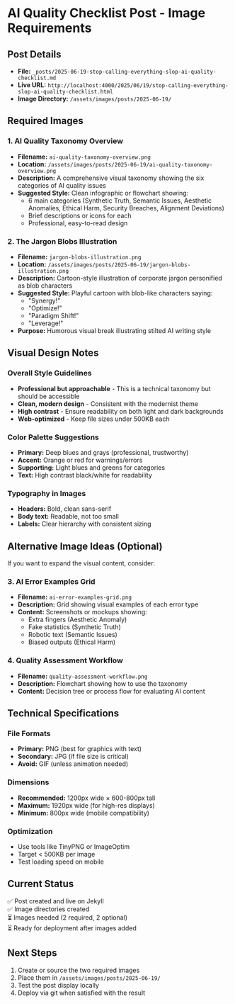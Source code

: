 # AI Quality Checklist Post - Image Requirements

## Post Details
- **File:** `_posts/2025-06-19-stop-calling-everything-slop-ai-quality-checklist.md`
- **Live URL:** `http://localhost:4000/2025/06/19/stop-calling-everything-slop-ai-quality-checklist.html`
- **Image Directory:** `/assets/images/posts/2025-06-19/`

## Required Images

### 1. AI Quality Taxonomy Overview
- **Filename:** `ai-quality-taxonomy-overview.png`
- **Location:** `/assets/images/posts/2025-06-19/ai-quality-taxonomy-overview.png`
- **Description:** A comprehensive visual taxonomy showing the six categories of AI quality issues
- **Suggested Style:** Clean infographic or flowchart showing:
  - 6 main categories (Synthetic Truth, Semantic Issues, Aesthetic Anomalies, Ethical Harm, Security Breaches, Alignment Deviations)
  - Brief descriptions or icons for each
  - Professional, easy-to-read design

### 2. The Jargon Blobs Illustration  
- **Filename:** `jargon-blobs-illustration.png`
- **Location:** `/assets/images/posts/2025-06-19/jargon-blobs-illustration.png`
- **Description:** Cartoon-style illustration of corporate jargon personified as blob characters
- **Suggested Style:** Playful cartoon with blob-like characters saying:
  - "Synergy!"
  - "Optimize!"
  - "Paradigm Shift!"
  - "Leverage!"
- **Purpose:** Humorous visual break illustrating stilted AI writing style

## Visual Design Notes

### Overall Style Guidelines
- **Professional but approachable** - This is a technical taxonomy but should be accessible
- **Clean, modern design** - Consistent with the modernist theme
- **High contrast** - Ensure readability on both light and dark backgrounds
- **Web-optimized** - Keep file sizes under 500KB each

### Color Palette Suggestions
- **Primary:** Deep blues and grays (professional, trustworthy)
- **Accent:** Orange or red for warnings/errors
- **Supporting:** Light blues and greens for categories
- **Text:** High contrast black/white for readability

### Typography in Images
- **Headers:** Bold, clean sans-serif
- **Body text:** Readable, not too small
- **Labels:** Clear hierarchy with consistent sizing

## Alternative Image Ideas (Optional)

If you want to expand the visual content, consider:

### 3. AI Error Examples Grid
- **Filename:** `ai-error-examples-grid.png`
- **Description:** Grid showing visual examples of each error type
- **Content:** Screenshots or mockups showing:
  - Extra fingers (Aesthetic Anomaly)
  - Fake statistics (Synthetic Truth)
  - Robotic text (Semantic Issues)
  - Biased outputs (Ethical Harm)

### 4. Quality Assessment Workflow
- **Filename:** `quality-assessment-workflow.png`
- **Description:** Flowchart showing how to use the taxonomy
- **Content:** Decision tree or process flow for evaluating AI content

## Technical Specifications

### File Formats
- **Primary:** PNG (best for graphics with text)
- **Secondary:** JPG (if file size is critical)
- **Avoid:** GIF (unless animation needed)

### Dimensions
- **Recommended:** 1200px wide × 600-800px tall
- **Maximum:** 1920px wide (for high-res displays)
- **Minimum:** 800px wide (mobile compatibility)

### Optimization
- Use tools like TinyPNG or ImageOptim
- Target < 500KB per image
- Test loading speed on mobile

## Current Status
✅ Post created and live on Jekyll  
✅ Image directories created  
⏳ Images needed (2 required, 2 optional)  
⏳ Ready for deployment after images added  

## Next Steps
1. Create or source the two required images
2. Place them in `/assets/images/posts/2025-06-19/`
3. Test the post display locally
4. Deploy via git when satisfied with the result
